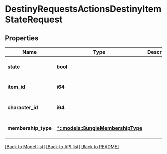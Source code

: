 # DestinyRequestsActionsDestinyItemStateRequest

## Properties
Name | Type | Description | Notes
------------ | ------------- | ------------- | -------------
**state** | **bool** |  | [optional] [default to null]
**item_id** | **i64** |  | [optional] [default to null]
**character_id** | **i64** |  | [optional] [default to null]
**membership_type** | [***::models::BungieMembershipType**](BungieMembershipType.md) |  | [optional] [default to null]

[[Back to Model list]](../README.md#documentation-for-models) [[Back to API list]](../README.md#documentation-for-api-endpoints) [[Back to README]](../README.md)



